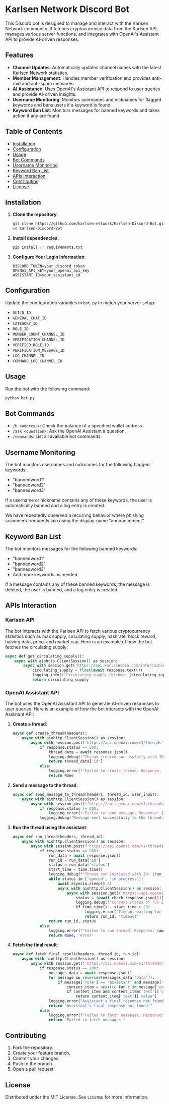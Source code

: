 # Karlsen Network Discord Bot

This Discord bot is designed to manage and interact with the Karlsen Network community. It fetches cryptocurrency data from the Karlsen API, manages various server functions, and integrates with OpenAI's Assistant API to provide AI-driven responses.

## Features

- **Channel Updates**: Automatically updates channel names with the latest Karlsen Network statistics.
- **Member Management**: Handles member verification and provides anti-raid and anti-spam measures.
- **AI Assistance**: Uses OpenAI's Assistant API to respond to user queries and provide AI-driven insights.
- **Username Monitoring**: Monitors usernames and nicknames for flagged keywords and bans users if a keyword is found.
- **Keyword Ban List**: Monitors messages for banned keywords and takes action if any are found.

## Table of Contents

- [Installation](#installation)
- [Configuration](#configuration)
- [Usage](#usage)
- [Bot Commands](#bot-commands)
- [Username Monitoring](#username-monitoring)
- [Keyword Ban List](#keyword-ban-list)
- [APIs Interaction](#apis-interaction)
- [Contributing](#contributing)
- [License](#license)

## Installation

1. **Clone the repository**:
    ```sh
    git clone https://github.com/karlsen-network/Karlsen-Discord-Bot.git
    cd Karlsen-Discord-Bot
    ```

2. **Install dependencies**:
    ```sh
    pip install -r requirements.txt
    ```

3. **Configure Your Login Information**:
    ```plaintext
    DISCORD_TOKEN=your_discord_token
    OPENAI_API_KEY=your_openai_api_key
    ASSISTANT_ID=your_assistant_id
    ```

## Configuration

Update the configuration variables in `bot.py` to match your server setup:

- `GUILD_ID`
- `GENERAL_CHAT_ID`
- `CATEGORY_ID`
- `ROLE_ID`
- `MEMBER_COUNT_CHANNEL_ID`
- `VERIFICATION_CHANNEL_ID`
- `VERIFIED_ROLE_ID`
- `VERIFICATION_MESSAGE_ID`
- `LOG_CHANNEL_ID`
- `COMMAND_LOG_CHANNEL_ID`

## Usage

Run the bot with the following command:
```sh
python bot.py
```

## Bot Commands

- `/b <address>`: Check the balance of a specified wallet address.
- `/ask <question>`: Ask the OpenAI Assistant a question.
- `/commands`: List all available bot commands.

## Username Monitoring

The bot monitors usernames and nicknames for the following flagged keywords:
- "bannedword1"
- "bannedword2"
- "bannedword3"

If a username or nickname contains any of these keywords, the user is automatically banned and a log entry is created.

We have repeatedly observed a recurring behavior where phishing scammers frequently join using the display-name "announcement"

## Keyword Ban List

The bot monitors messages for the following banned keywords:
- "bannedword1"
- "bannedword2"
- "bannedword3"
- Add more keywords as needed

If a message contains any of these banned keywords, the message is deleted, the user is banned, and a log entry is created.

## APIs Interaction

### Karlsen API

The bot interacts with the Karlsen API to fetch various cryptocurrency statistics such as max supply, circulating supply, hashrate, block reward, halving data, price, and market cap. Here is an example of how the bot fetches the circulating supply:

```python
async def get_circulating_supply():
    async with aiohttp.ClientSession() as session:
        async with session.get('https://api.karlsencoin.com/info/coinsupply/circulating?in_billion=false', headers={'accept': 'text/plain'}) as response:
            circulating_supply = float(await response.text())
            logging.info(f"Circulating supply fetched: {circulating_supply}")
            return circulating_supply
```

### OpenAI Assistant API

The bot uses the OpenAI Assistant API to generate AI-driven responses to user queries. Here is an example of how the bot interacts with the OpenAI Assistant API:

1. **Create a thread**:
    ```python
    async def create_thread(headers):
        async with aiohttp.ClientSession() as session:
            async with session.post('https://api.openai.com/v1/threads', headers=headers) as response:
                if response.status == 200:
                    thread_data = await response.json()
                    logging.debug(f"Thread created successfully with ID: {thread_data['id']}")
                    return thread_data['id']
                else:
                    logging.error(f"Failed to create thread. Response: {await response.text()}")
                    return None
    ```

2. **Send a message to the thread**:
    ```python
    async def send_message_to_thread(headers, thread_id, user_input):
        async with aiohttp.ClientSession() as session:
            async with session.post(f'https://api.openai.com/v1/threads/{thread_id}/messages', headers=headers, json={'role': 'user', 'content': user_input}) as response:
                if response.status != 200:
                    logging.error(f"Failed to send message. Response: {await response.text()}")
                logging.debug("Message sent successfully to the thread.")
    ```

3. **Run the thread using the assistant**:
    ```python
    async def run_thread(headers, thread_id):
        async with aiohttp.ClientSession() as session:
            async with session.post(f'https://api.openai.com/v1/threads/{thread_id}/runs', headers=headers, json={'assistant_id': ASSISTANT_ID}) as response:
                if response.status == 200:
                    run_data = await response.json()
                    run_id = run_data['id']
                    status = run_data['status']
                    start_time = time.time()
                    logging.debug(f"Thread run initiated with ID: {run_id}, initial status: {status}")
                    while status in ['queued', 'in_progress']:
                        await asyncio.sleep(0.5)
                        async with aiohttp.ClientSession() as session:
                            async with session.get(f'https://api.openai.com/v1/threads/{thread_id}/runs/{run_id}', headers=headers) as check_response:
                                status = (await check_response.json())['status']
                                logging.debug(f"Current status of run ID {run_id}: {status}")
                                if time.time() - start_time > 29:
                                    logging.error("Timeout waiting for the run to complete.")
                                    return run_id, 'timeout'
                    return run_id, status
                else:
                    logging.error(f"Failed to run thread. Response: {await response.text()}")
                    return None, 'error'
    ```

4. **Fetch the final result**:
    ```python
    async def fetch_final_result(headers, thread_id, run_id):
        async with aiohttp.ClientSession() as session:
            async with session.get(f'https://api.openai.com/v1/threads/{thread_id}/messages', headers=headers) as response:
                if response.status == 200:
                    messages_data = await response.json()
                    for message in reversed(messages_data['data']):
                        if message['role'] == 'assistant' and message['content']:
                            content_item = next((c for c in message['content'] if c['type'] == 'text'), None)
                            if content_item and content_item['text']['value']:
                                return content_item['text']['value']
                    logging.error("Assistant's final response not found.")
                    return "Assistant's final response not found."
                else:
                    logging.error(f"Failed to fetch messages. Response: {await response.text()}")
                    return "Failed to fetch messages."
    ```

## Contributing

1. Fork the repository.
2. Create your feature branch.
3. Commit your changes.
4. Push to the branch.
5. Open a pull request.

## License

Distributed under the MIT License. See `LICENSE` for more information.

